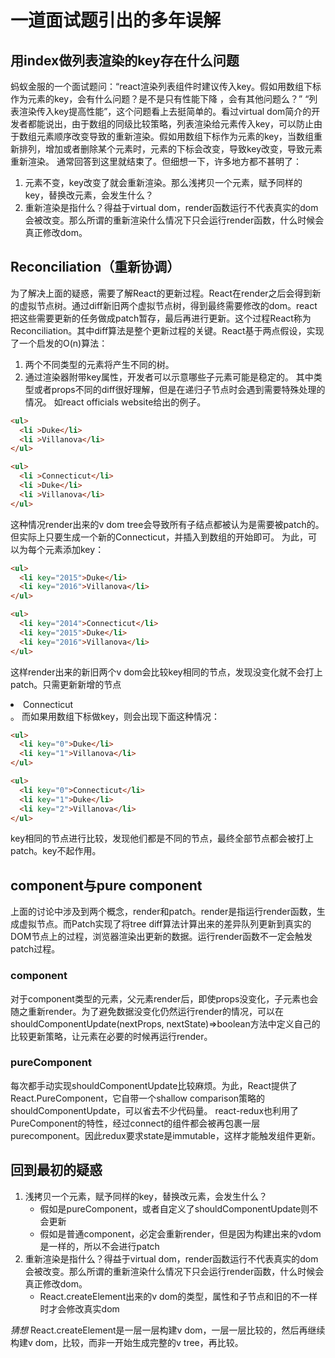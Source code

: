 # 一道面试题引出的多年误解
## 用index做列表渲染的key存在什么问题
蚂蚁金服的一个面试题问：“react渲染列表组件时建议传入key。假如用数组下标作为元素的key，会有什么问题？是不是只有性能下降 ，会有其他问题么？”
“列表渲染传入key提高性能”，这个问题看上去挺简单的。看过virtual dom简介的开发者都能说出，由于数组的同级比较策略，列表渲染给元素传入key，可以防止由于数组元素顺序改变导致的重新渲染。假如用数组下标作为元素的key，当数组重新排列，增加或者删除某个元素时，元素的下标会改变，导致key改变，导致元素重新渲染。
通常回答到这里就结束了。但细想一下，许多地方都不甚明了：
1. 元素不变，key改变了就会重新渲染。那么浅拷贝一个元素，赋予同样的key，替换改元素，会发生什么？
2. 重新渲染是指什么？得益于virtual dom，render函数运行不代表真实的dom会被改变。那么所谓的重新渲染什么情况下只会运行render函数，什么时候会真正修改dom。
## Reconciliation（重新协调）
为了解决上面的疑惑，需要了解React的更新过程。React在render之后会得到新的虚拟节点树。通过diff新旧两个虚拟节点树，得到最终需要修改的dom。react把这些需要更新的任务做成patch暂存，最后再进行更新。这个过程React称为Reconciliation。其中diff算法是整个更新过程的关键。React基于两点假设，实现了一个启发的O(n)算法：
1. 两个不同类型的元素将产生不同的树。
2. 通过渲染器附带key属性，开发者可以示意哪些子元素可能是稳定的。
其中类型或者props不同的diff很好理解，但是在递归子节点时会遇到需要特殊处理的情况。
如react officials website给出的例子。
```html
<ul>
  <li >Duke</li>
  <li >Villanova</li>
</ul>
```
```html
<ul>
  <li >Connecticut</li>
  <li >Duke</li>
  <li >Villanova</li>
</ul>
```
这种情况render出来的v dom tree会导致所有子结点都被认为是需要被patch的。但实际上只要生成一个新的Connecticut，并插入到数组的开始即可。
为此，可以为每个元素添加key：
```html
<ul>
  <li key="2015">Duke</li>
  <li key="2016">Villanova</li>
</ul>
```
```html
<ul>
  <li key="2014">Connecticut</li>
  <li key="2015">Duke</li>
  <li key="2016">Villanova</li>
</ul>
```
这样render出来的新旧两个v dom会比较key相同的节点，发现没变化就不会打上patch。只需更新新增的节点<li key="2014">Connecticut</li>。
而如果用数组下标做key，则会出现下面这种情况：
```html
<ul>
  <li key="0">Duke</li>
  <li key="1">Villanova</li>
</ul>
```
```html
<ul>
  <li key="0">Connecticut</li>
  <li key="1">Duke</li>
  <li key="2">Villanova</li>
</ul>
```
key相同的节点进行比较，发现他们都是不同的节点，最终全部节点都会被打上patch。key不起作用。
## component与pure component
上面的讨论中涉及到两个概念，render和patch。render是指运行render函数，生成虚拟节点。而Patch实现了将tree diff算法计算出来的差异队列更新到真实的DOM节点上的过程，浏览器渲染出更新的数据。运行render函数不一定会触发patch过程。
### component
对于component类型的元素，父元素render后，即使props没变化，子元素也会随之重新render。为了避免数据没变化仍然运行render的情况，可以在shouldComponentUpdate(nextProps, nextState)=>boolean方法中定义自己的比较更新策略，让元素在必要的时候再运行render。
### pureComponent
每次都手动实现shouldComponentUpdate比较麻烦。为此，React提供了React.PureComponent，它自带一个shallow comparison策略的shouldComponentUpdate，可以省去不少代码量。
react-redux也利用了PureComponent的特性，经过connect的组件都会被再包裹一层purecomponent。因此redux要求state是immutable，这样才能触发组件更新。

## 回到最初的疑惑
1. 浅拷贝一个元素，赋予同样的key，替换改元素，会发生什么？
    - 假如是pureComponent，或者自定义了shouldComponentUpdate则不会更新
    - 假如是普通component，必定会重新render，但是因为构建出来的vdom是一样的，所以不会进行patch
2. 重新渲染是指什么？得益于virtual dom，render函数运行不代表真实的dom会被改变。那么所谓的重新渲染什么情况下只会运行render函数，什么时候会真正修改dom。
    - React.createElement出来的v dom的类型，属性和子节点和旧的不一样时才会修改真实dom

*猜想*
React.createElement是一层一层构建v dom，一层一层比较的，然后再继续构建v dom，比较，而非一开始生成完整的v tree，再比较。
